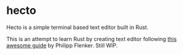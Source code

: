 # hecto

Hecto is a simple terminal based text editor built in Rust.

This is an attempt to learn Rust by creating text editor following [this awesome guide](www.flenker.blog/hecto/) by Philipp Flenker. Still WIP.
